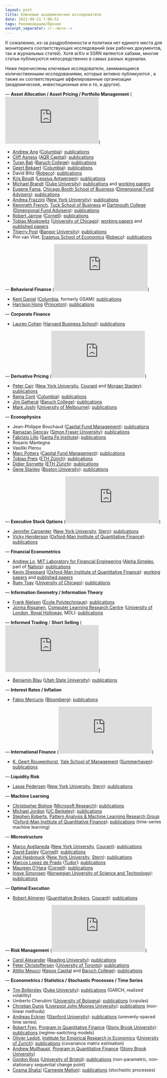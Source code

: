 ```yaml
---
layout: post
title: Ключевые академические исследователи
date: 2021-09-21 7:06:52
tags: Рекомендации/Прочее
excerpt_separator: <!--more-->
---
```

К сожалению, из-за раздробленности и политики нет единого места для мониторинга соответствующих исследований
(как рабочих документов, так и журнальных статей). Хотя arXiv и SSRN являются хабами, многие статьи публикуются непосредственно в самых разных журналах.

Ниже перечислены ключевые исследователи, занимающиеся количественными исследованиями, которые активно публикуются ,
а также их соответствующие аффилированные организации (академические, инвестиционные или и то, и другое).
<!--more-->


— **Asset Allocation / Asset Pricing / Portfolio Management** (![\mathbb{P}](https://s0.wp.com/latex.php?latex=%5Cmathbb%7BP%7D&bg=ffffff&fg=333333&s=0&c=20201002))

*   [Andrew Ang](http://www.columbia.edu/~aa610/) ([Columbia](http://www.cfm.fr)): [publications](http://papers.ssrn.com/sol3/cf_dev/AbsByAuth.cfm?per_id=94010)
*   [Cliff Asness](http://www.aqrcapital.com/cliff.htm) ([AQR Capital](http://aqr.com/)): [publications](http://papers.ssrn.com/sol3/cf_dev/AbsByAuth.cfm?per_id=77768)
*   [Turan Bali](http://faculty.baruch.cuny.edu/tbali/) ([Baruch College](http://www.baruch.cuny.edu/)): [publications](http://papers.ssrn.com/sol3/cf_dev/AbsByAuth.cfm?per_id=235620)
*   [Geert Bekaert](http://www0.gsb.columbia.edu/faculty/gbekaert/) ([Columbia](http://www.cfm.fr)): [publications](http://www0.gsb.columbia.edu/faculty/gbekaert/research.html)
*   David Blitz ([Robeco](http://www.robeco.com)): [publications](http://papers.ssrn.com/sol3/cf_dev/AbsByAuth.cfm?per_id=113731)
*   [Kris Boudt](http://www.econ.kuleuven.be/public/n06054/) ([Lessius Antwerpen](http://www.lessius.eu/english/)): [publications](http://www.econ.kuleuven.be/public/n06054/)
*   [Michael Brandt](http://www.duke.edu/~mbrandt/) ([Duke University](http://www.duke.edu)): [publications](http://www.duke.edu/~mbrandt/publications.html) and [working papers](http://www.duke.edu/~mbrandt/working.html)
*   [Eugene Fama](http://www.chicagobooth.edu/faculty/bio.aspx?person_id=12824813568), [Chicago Booth School of Business](http://www.chicagobooth.edu) ([Dimensional Fund Advisers](http://www.dfaus.com/)): [publications](http://papers.ssrn.com/sol3/cf_dev/AbsByAuth.cfm?per_id=998)
*   [Andrea Frazzini](http://www.econ.yale.edu/~af227/) ([New York University](http://www.stern.nyu.edu/)): [publications](http://www.econ.yale.edu/~af227/)
*   [Kennneth French](http://mba.tuck.dartmouth.edu/pages/faculty/ken.french/index.html), [Tuck School of Business](http://www.tuck.dartmouth.edu/) at [Dartmouth College](http://www.dartmouth.edu/) ([Dimensional Fund Advisers](http://www.dfaus.com/)): [publications](http://papers.ssrn.com/sol3/cf_dev/AbsByAuth.cfm?per_id=1455)
*   [Robert Jarrow](http://www.johnson.cornell.edu/Faculty-And-Research/Profile.aspx?id=raj15) ([Cornell](http://www.johnson.cornell.edu)): [publications](http://www.johnson.cornell.edu/Faculty-And-Research/Profile.aspx?id=raj15)
*   [Tobias Moskowitz](http://faculty.chicagobooth.edu/tobias.moskowitz/index.html) ([University of Chicago](http://www.chicagobooth.edu)): [working papers](http://faculty.chicagobooth.edu/tobias.moskowitz/research/papers.html) and [published papers](http://faculty.chicagobooth.edu/tobias.moskowitz/research/index.html)
*   [Thierry Post](http://www.bangor.ac.uk/business/staff/theirry_post.php.en) ([Bangor University](http://www.bangor.ac.uk/)): [publications](http://www.bangor.ac.uk/business/staff/theirry_post.php.en)
*   Pim van Vliet, [Erasmus School of Economics](http://www.eur.nl/ese) ([Robeco](http://www.robeco.com)): [publications](http://papers.ssrn.com/sol3/cf_dev/AbsByAuth.cfm?per_id=296465)

— **Behavioral Finance** (![\mathbb{P}](https://s0.wp.com/latex.php?latex=%5Cmathbb%7BP%7D&bg=ffffff&fg=333333&s=0&c=20201002))

*   [Kent Daniel](http://www.columbia.edu/~kd2371/) ([Columbia](http://www.cfm.fr), formerly GSAM): [publications](http://www.columbia.edu/~kd2371/#Publications)
*   [Harrison Hong](http://www.princeton.edu/~hhong/) ([Princeton](http://www.princeton.edu)): [publications](http://www.princeton.edu/~hhong/)

— **Corporate Finance**

*   [Lauren Cohen](http://www.people.hbs.edu/lcohen) ([Harvard Business School](http://www.hbs.edu)): [publications](http://www.people.hbs.edu/lcohen)

— **Derivative Pricing** (![\mathbb{Q}](https://s0.wp.com/latex.php?latex=%5Cmathbb%7BQ%7D&bg=ffffff&fg=333333&s=0&c=20201002))

*   [Peter Carr](http://math.nyu.edu/research/carrp/) ([New York University](http://www.stern.nyu.edu/), [Courant](http://www.cims.nyu.edu/) and [Morgan Stanley](http://www.morganstanley.com/)): [publications](http://math.nyu.edu/research/carrp/research.html)
*   [Rama Cont](http://www.ieor.columbia.edu/fac-bios/cont/faculty.html) ([Columbia](http://www.cfm.fr)): [publications](http://papers.ssrn.com/sol3/cf_dev/AbsByAuth.cfm?per_id=1114)
*   [Jim Gatheral](http://faculty.baruch.cuny.edu/jgatheral/) ([Baruch College](http://www.baruch.cuny.edu/)): [publications](http://faculty.baruch.cuny.edu/jgatheral/)
*   [Mark Joshi](http://www.markjoshi.com/) ([University of Melbourne](http://www.unimelb.edu.au/)): [publications](http://www.markjoshi.com/downloads/index.htm)

— **Econophysics**

*   Jean-Philippe Bouchaud ([Capital Fund Management](http://www.cfm.fr)): [publications](http://www.cfm.fr/us/publications.php)
*   [Ramazan Gençay](http://www.sfu.ca/~rgencay/) ([Simon Fraser University](http://www.sfu.ca/)): [publications](http://www.sfu.ca/~rgencay/jarticles.html)
*   [Fabrizio Lillo](http://www.santafe.edu/about/people/profile/Fabrizio%20Lillo) ([Santa Fe Institute](http://www.santafe.edu)): [publications](http://www.informatik.uni-trier.de/~ley/db/indices/a-tree/l/Lillo:Fabrizio.html)
*   Rosario Mantegna
*   Vasiliki Plerou
*   [Marc Potters](http://ideas.repec.org/e/ppo42.html) ([Capital Fund Management](http://www.cfm.fr)): [publications](http://www.cfm.fr/us/publications.php)
*   [Tobias Preis](http://www.tobiaspreis.de) ([ETH Zürich](http://www.soms.ethz.ch)): [publications](http://www.tobiaspreis.de/econophysics.html)
*   [Didier Sornette](http://www.er.ethz.ch/people/sornette) ([ETH Zürich](http://www.er.ethz.ch)): [publications](http://www.er.ethz.ch/publications)
*   [Gene Stanley](http://polymer.bu.edu/hes) ([Boston University](http://www.bu.edu/)): [publications](http://polymer.bu.edu/~hes/econophysics)

— **Executive Stock Options** (![\mathbb{P}](https://s0.wp.com/latex.php?latex=%5Cmathbb%7BP%7D&bg=ffffff&fg=333333&s=0&c=20201002))

*   [Jennifer Carpenter](http://people.stern.nyu.edu/jcarpen0/) ([New York University](http://www.stern.nyu.edu/), [Stern](http://www.stern.nyu.edu/)): [publications](http://people.stern.nyu.edu/jcarpen0/main.htm#research)
*   [Vicky Henderson](http://www.oxford-man.ox.ac.uk/people/members_henderson.html) ([Oxford-Man Institute of Quantitative Finance](http://www.oxford-man.ox.ac.uk/index.html)<a>):</a> [publications](http://users.ox.ac.uk/~oxma0006/)

— **Financial Econometrics**

*   [Andrew Lo](http://web.mit.edu/alo/www/), [MIT Laboratory for Financial Engineering](http://lfe.mit.edu/) ([Alpha Simplex](http://www.alphasimplex.com/), part of [Natixis](http://www.globalam.natixis.com/en/index.php)): [publications](http://web.mit.edu/alo/www/articles.html)
*   [Kevin Sheppard](http://www.kevinsheppard.com/) ([Oxford-Man Institute of Quantitative Finance](http://www.oxford-man.ox.ac.uk/index.html)<a>):</a> [working papers](http://www.kevinsheppard.com/wiki/Working_Papers) and [published papers](http://www.kevinsheppard.com/wiki/Published_Papers)
*   [Ruey Tsay](http://www.chicagobooth.edu/faculty/bio.aspx?person_id=12825860096) ([University of Chicago](http://www.chicagobooth.edu)): [publications](http://www.lib.uchicago.edu/e/busecon/busfac/Tsay.html)

— **Information Geometry / Information Theory**

*   [Frank Nielsen](http://www.lix.polytechnique.fr/~nielsen/) ([École Polytechnique](http://www.polytechnique.fr/jsp/accueil.jsp?CODE=36392593&LANGUE=1)): [publications](http://www.lix.polytechnique.fr/~nielsen/)
*   [Jorma Rissanen](http://www.mdl-research.org/jorma.rissanen/), [Computer Learning Research Centre](http://www.clrc.rhul.ac.uk/) ([University of London, Royal Holloway](http://www.rhul.ac.uk/home.aspx), MDL): [publications](http://www.informatik.uni-trier.de/~ley/db/indices/a-tree/r/Rissanen:Jorma.html)

— **Informed Trading** / **Short Selling** (![\mathbb{P}](https://s0.wp.com/latex.php?latex=%5Cmathbb%7BP%7D&bg=ffffff&fg=333333&s=0&c=20201002))

*   [Benjamin Blau](http://sites.google.com/site/blaufinance/) ([Utah State University](http://huntsman.usu.edu)): [publications](http://papers.ssrn.com/sol3/cf_dev/AbsByAuth.cfm?per_id=608347)

— **Interest Rates / Inflation**

*   [Fabio Mercurio](http://www.fabiomercurio.it/) ([Bloomberg](http://www.bloomberg.com/)): [publications](http://www.fabiomercurio.it/publications.html)

— **International Finance** (![\mathbb{P}](https://s0.wp.com/latex.php?latex=%5Cmathbb%7BP%7D&bg=ffffff&fg=333333&s=0&c=20201002))

*   [K. Geert Rouwenhorst](http://som.yale.edu/~geert/), [Yale School of Management](http://som.yale.edu) ([Summerhaven](http://www.summerhavenim.com)): [publications](http://som.yale.edu/~geert/Papers.html)

— **Liquidity Risk**

*   [Lasse Pedersen](http://pages.stern.nyu.edu/~lpederse/) ([New York University](http://www.stern.nyu.edu/), [Stern](http://www.stern.nyu.edu/)): [publications](http://www.stern.nyu.edu/~lpederse/research.htm)

— **Machine Learning**

*   [Christopher Bishop](http://research.microsoft.com/en-us/um/people/cmbishop/) ([Microsoft Research](http://research.microsoft.com/en-us/)): [publications](http://research.microsoft.com/en-us/um/people/cmbishop/publications.htm)
*   [Michael Jordon](http://www.cs.berkeley.edu/~jordan) ([UC Berkeley](http://www.cs.berkeley.edu)): [publications](http://www.cs.berkeley.edu/~jordan/publications.html)
*   [Stephen Roberts](http://www.robots.ox.ac.uk/~sjrob/), [Pattern Analysis & Machine Learning Research Group](http://www.robots.ox.ac.uk/~parg/) ([Oxford-Man Institute of Quantitative Finance](http://www.oxford-man.ox.ac.uk/index.html)<a>):</a> [publications](http://www.robots.ox.ac.uk/~parg/publications.html) (time-series machine learning)

— **Microstructure**

*   [Marco Avellaneda](http://math.nyu.edu/faculty/avellane/) ([New York University](http://www.stern.nyu.edu/), [Courant](http://www.cims.nyu.edu/)): [publications](http://math.nyu.edu/faculty/avellane/Papers.html)
*   [David Easley](http://www.arts.cornell.edu/econ/deasley) ([Cornell](http://www.johnson.cornell.edu)): [publications](http://papers.ssrn.com/sol3/cf_dev/AbsByAuth.cfm?per_id=58370l)
*   [Joel Hasbrouck](http://pages.stern.nyu.edu/~jhasbrou/) ([New York University](http://www.stern.nyu.edu/), [Stern](http://www.stern.nyu.edu/)): [publications](http://pages.stern.nyu.edu/~jhasbrou/Research/WorkingPaperIndex.htm)
*   [Marcos Lopez de Prado](http://home.comcast.net/~lemavia/index.html) ([Tudor](https://www.tudorfunds.com)): [publications](http://papers.ssrn.com/sol3/cf_dev/AbsByAuth.cfm?per_id=434076)
*   [Maureen O’Hara](http://www.johnson.cornell.edu/Faculty-And-Research/Profile.aspx?id=mo19) ([Cornell](http://www.johnson.cornell.edu)): [publications](http://papers.ssrn.com/sol3/cf_dev/AbsByAuth.cfm?per_id=434076p)
*   [Ingve Simonsen](http://web.phys.ntnu.no/~ingves/) ([Norwegian University of Science and Technology](http://www.ntnu.no/)): [publications](http://web.phys.ntnu.no/~ingves/Science/Publications/)

— **Optimal Execution**

*   [Robert Almgren](http://www.courant.nyu.edu/~almgren/) ([Quantitative Brokers](http://quantitativebrokers.com/), [Courant](http://www.cims.nyu.edu/)): [publications](http://www.courant.nyu.edu/~almgren/pubs.html)

— **Risk Management** (![\mathbb{P}](https://s0.wp.com/latex.php?latex=%5Cmathbb%7BP%7D&bg=ffffff&fg=333333&s=0&c=20201002))

*   [Carol Alexander](http://www.icmacentre.ac.uk/about_us/academic_staff/professor_carol_alexander) ([Reading University](http://www.reading.ac.uk/)): [publications](http://www.carolalexander.org/research.php)
*   [Peter Christoffersen](http://www.christoffersen.com/) ([University of Toronto](http://www.rotman.utoronto.ca)): [publications](http://www.christoffersen.com/pc_research.asp)
*   [Attilio Meucci](http://www.symmys.com/attilio-meucci/resume) ([Kepos Capital](https://www.keposcapital.com/) and [Baruch College](http://www.baruch.cuny.edu/)): [publications](http://www.symmys.com/attilio-meucci/publications)

— **Econometrics / Statistics / Stochastic Processes / Time Series**

*   [Tim Bollerslev](http://public.econ.duke.edu/Econ/Faculty/Users//tbollerslev.html) ([Duke University](http://www.duke.edu)): [publications](http://papers.ssrn.com/sol3/cf_dev/AbsByAuth.cfm?per_id=17698) (GARCH, realized volatility)
*   Umberto Cherubini ([University of Bologna](http://www.eng.unibo.it)): [publications](http://papers.ssrn.com/sol3/cf_dev/AbsByAuth.cfm?per_id=269869) (copulas)
*   [Christian Dunis](http://www.dunis.co.uk/) ([Liverpool John Moores University](http://www.ljmu.ac.uk/)): [publications](http://www.dunis.co.uk/publications.html) (non-linear methods)
*   [Andreas Eckner](http://www.eckner.com/index.html) ([Stanford University](http://www.stanford.edu/)): [publications](http://www.eckner.com/research.html) (unevenly-spaced time series)
*   [Robert Frey](http://www.ams.sunysb.edu/~frey/), [Program in Quantitative Finance](http://www.ams.sunysb.edu/~frey/QuantitativeFinance) ([Stony Brook University](http://www.stonybrook.edu/)): [publications](http://www.ams.sunysb.edu/~frey/Research/index.html) (regime-switching models)
*   [Olivier Ledoit](http://www.ledoit.net/index.htm), [Institute for Empirical Research in Economics](http://www.iew.uzh.ch/index_en.html) ([University of Zurich](http://www.uzh.ch/index_en.html)): [publications](http://www.ledoit.net/research.htm) (covariance matrix estimation)
*   [Andrew Mullhaupt](http://pw1.netcom.com/~amullhau/DEFAULT.HTM), [Program in Quantitative Finance](http://www.ams.sunysb.edu/~frey/QuantitativeFinance) ([Stony Brook University](http://www.stonybrook.edu/))
*   [Gordon Ross](http://gordonjross.co.uk/) ([University of Bristol](http://www.bris.ac.uk/)): [publications](http://gordonjross.co.uk/publications.html) (non-parametric, non-stationary sequential change point)
*   [Cosma Shalizi](http://ideas.repec.org/e/ppo42.html) ([Carnegie Mellon](http://www.stat.cmu.edu/)): [publications](http://www.cscs.umich.edu/~crshalizi/research/) (stochastic processes)
